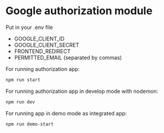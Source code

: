 # Google authorization module

Put in your .env file
- GOOGLE_CLIENT_ID
- GOOGLE_CLIENT_SECRET
- FRONTEND_REDIRECT
- PERMITTED_EMAIL (separated by commas)

For running authorization app:
```bash
npm run start
```

For running authorization app in develop mode with nodemon:
```bash
npm run dev
```

For running app in demo mode as integrated app:
```bash
npm run demo-start
```
